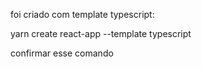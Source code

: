 foi criado com template typescript:

yarn create react-app --template typescript

confirmar esse comando